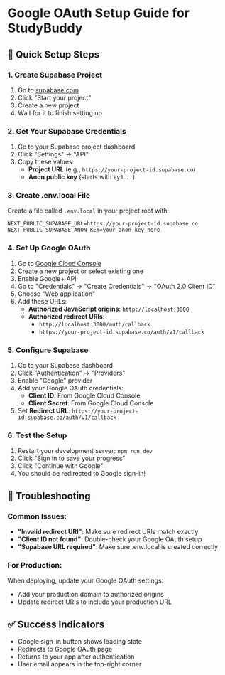 # Google OAuth Setup Guide for StudyBuddy

## 🚀 Quick Setup Steps

### 1. Create Supabase Project
1. Go to [supabase.com](https://supabase.com)
2. Click "Start your project"
3. Create a new project
4. Wait for it to finish setting up

### 2. Get Your Supabase Credentials
1. Go to your Supabase project dashboard
2. Click "Settings" → "API"
3. Copy these values:
   - **Project URL** (e.g., `https://your-project-id.supabase.co`)
   - **Anon public key** (starts with `eyJ...`)

### 3. Create .env.local File
Create a file called `.env.local` in your project root with:
```env
NEXT_PUBLIC_SUPABASE_URL=https://your-project-id.supabase.co
NEXT_PUBLIC_SUPABASE_ANON_KEY=your_anon_key_here
```

### 4. Set Up Google OAuth
1. Go to [Google Cloud Console](https://console.cloud.google.com)
2. Create a new project or select existing one
3. Enable Google+ API
4. Go to "Credentials" → "Create Credentials" → "OAuth 2.0 Client ID"
5. Choose "Web application"
6. Add these URLs:
   - **Authorized JavaScript origins**: `http://localhost:3000`
   - **Authorized redirect URIs**: 
     - `http://localhost:3000/auth/callback`
     - `https://your-project-id.supabase.co/auth/v1/callback`

### 5. Configure Supabase
1. Go to your Supabase dashboard
2. Click "Authentication" → "Providers"
3. Enable "Google" provider
4. Add your Google OAuth credentials:
   - **Client ID**: From Google Cloud Console
   - **Client Secret**: From Google Cloud Console
5. Set **Redirect URL**: `https://your-project-id.supabase.co/auth/v1/callback`

### 6. Test the Setup
1. Restart your development server: `npm run dev`
2. Click "Sign in to save your progress"
3. Click "Continue with Google"
4. You should be redirected to Google sign-in!

## 🔧 Troubleshooting

### Common Issues:
- **"Invalid redirect URI"**: Make sure redirect URIs match exactly
- **"Client ID not found"**: Double-check your Google OAuth setup
- **"Supabase URL required"**: Make sure .env.local is created correctly

### For Production:
When deploying, update your Google OAuth settings:
- Add your production domain to authorized origins
- Update redirect URIs to include your production URL

## ✅ Success Indicators
- Google sign-in button shows loading state
- Redirects to Google OAuth page
- Returns to your app after authentication
- User email appears in the top-right corner
